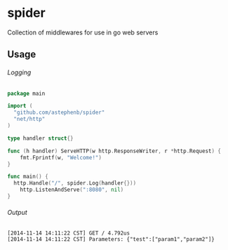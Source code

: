 spider
======

Collection of middlewares for use in go web servers

## Usage
###### Logging
```go
package main

import (
  "github.com/astephenb/spider"
  "net/http"
)

type handler struct{}

func (h handler) ServeHTTP(w http.ResponseWriter, r *http.Request) {
	fmt.Fprintf(w, "Welcome!")
}

func main() {
  http.Handle("/", spider.Log(handler{}))
	http.ListenAndServe(":8080", nil)
}
```
###### Output
```
[2014-11-14 14:11:22 CST] GET / 4.792us
[2014-11-14 14:11:22 CST] Parameters: {"test":["param1","param2"]}
```


